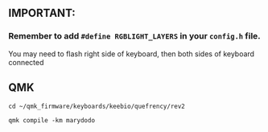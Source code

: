 ## IMPORTANT:

### Remember to add `#define RGBLIGHT_LAYERS` in your `config.h` file.

You may need to flash right side of keyboard, then both sides of keyboard connected

## QMK
    cd ~/qmk_firmware/keyboards/keebio/quefrency/rev2 
    
    qmk compile -km marydodo
   
  
